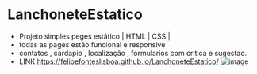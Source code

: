 # LanchoneteEstatico
- Projeto simples  peges estático | HTML | CSS |
- todas as pages estão funcional  e responsive
- contatos , cardapio , localização , formularios com critica e sugestao.
- LINK
https://felipefonteslisboa.github.io/LanchoneteEstatico/
![image](https://github.com/FelipeFontesLisboa/LanchoneteEstatico/assets/140672254/c544e7ef-6afb-4850-8be7-97752cd423cc)
